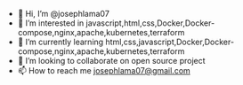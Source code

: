 - 👋 Hi, I’m @josephlama07
- 👀 I’m interested in javascript,html,css,Docker,Docker-compose,nginx,apache,kubernetes,terraform
- 🌱 I’m currently learning html,css,javascript,Docker,Docker-compose,nginx,apache,kubernetes,terraform
- 💞️ I’m looking to collaborate on open source project
- 📫 How to reach me josephlama07@gmail.com

<!---
josephlama07/josephlama07 is a ✨ special ✨ repository because its `README.md` (this file) appears on your GitHub profile.
You can click the Preview link to take a look at your changes.
--->
